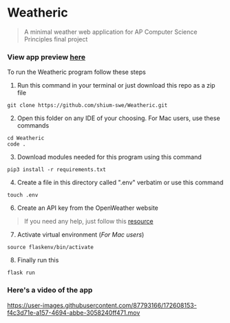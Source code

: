 # Weatheric
> A minimal weather web application for AP Computer Science Principles final project

### View app preview [here](https://weatheric.herokuapp.com/)

To run the Weatheric program follow these steps
1. Run this command in your terminal or just download this repo as a zip file
```console
git clone https://github.com/shium-swe/Weatheric.git
```
2. Open this folder on any IDE of your choosing. For Mac users, use these commands
```console
cd Weatheric
code .
```
3. Download modules needed for this program using this command
```console
pip3 install -r requirements.txt
```
4. Create a file in this directory called ".env" verbatim or use this command
```console
touch .env
```
6. Create an API key from the OpenWeather website
> If you need any help, just follow this [resource](https://www.balbooa.com/gridbox-documentation/openweathermap-api-key)

7. Activate virtual environment (*For Mac users*)
```console
source flaskenv/bin/activate
```
 
8. Finally run this
```console
flask run
```
### Here's a video of the app

https://user-images.githubusercontent.com/87793166/172608153-f4c3d71e-a157-4694-abbe-3058240ff471.mov

